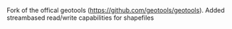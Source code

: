 Fork of the offical geotools (https://github.com/geotools/geotools).
Added streambased read/write capabilities for shapefiles 
